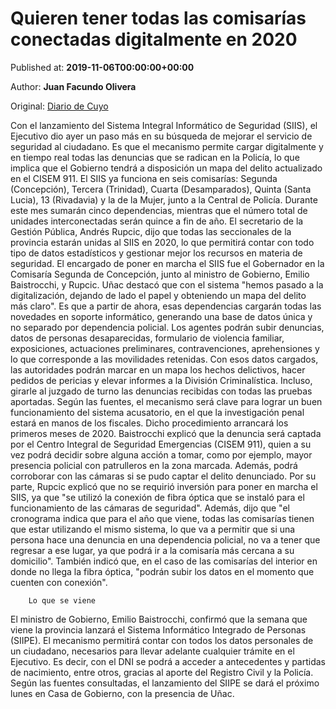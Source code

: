 
# Quieren tener todas las comisarías conectadas digitalmente en 2020

Published at: **2019-11-06T00:00:00+00:00**

Author: **Juan Facundo Olivera**

Original: [Diario de Cuyo](https://www.diariodecuyo.com.ar/politica/Quieren-tener-todas-las-comisarias-conectadas-digitalmente-en-2020-20191105-0118.html)

Con el lanzamiento del Sistema Integral Informático de Seguridad (SIIS), el Ejecutivo dio ayer un paso más en su búsqueda de mejorar el servicio de seguridad al ciudadano. Es que el mecanismo permite cargar digitalmente y en tiempo real todas las denuncias que se radican en la Policía, lo que implica que el Gobierno tendrá a disposición un mapa del delito actualizado en el CISEM 911. El SIIS ya funciona en seis comisarías: Segunda (Concepción), Tercera (Trinidad), Cuarta (Desamparados), Quinta (Santa Lucia), 13 (Rivadavia) y la de la Mujer, junto a la Central de Policía. Durante este mes sumarán cinco dependencias, mientras que el número total de unidades interconectadas serán quince a fin de año. El secretario de la Gestión Pública, Andrés Rupcic, dijo que todas las seccionales de la provincia estarán unidas al SIIS en 2020, lo que permitirá contar con todo tipo de datos estadísticos y gestionar mejor los recursos en materia de seguridad.
El encargado de poner en marcha el SIIS fue el Gobernador en la Comisaría Segunda de Concepción, junto al ministro de Gobierno, Emilio Baistrocchi, y Rupcic. Uñac destacó que con el sistema "hemos pasado a la digitalización, dejando de lado el papel y obteniendo un mapa del delito más claro". Es que a partir de ahora, esas dependencias cargarán todas las novedades en soporte informático, generando una base de datos única y no separado por dependencia policial. Los agentes podrán subir denuncias, datos de personas desaparecidas, formulario de violencia familiar, exposiciones, actuaciones preliminares, contravenciones, aprehensiones y lo que corresponde a las movilidades retenidas. Con esos datos cargados, las autoridades podrán marcar en un mapa los hechos delictivos, hacer pedidos de pericias y elevar informes a la División Criminalística. Incluso, girarle al juzgado de turno las denuncias recibidas con todas las pruebas aportadas.
Según las fuentes, el mecanismo será clave para lograr un buen funcionamiento del sistema acusatorio, en el que la investigación penal estará en manos de los fiscales. Dicho procedimiento arrancará los primeros meses de 2020.
Baistrocchi explicó que la denuncia será captada por el Centro Integral de Seguridad Emergencias (CISEM 911), quien a su vez podrá decidir sobre alguna acción a tomar, como por ejemplo, mayor presencia policial con patrulleros en la zona marcada. Además, podrá corroborar con las cámaras si se pudo captar el delito denunciado.
Por su parte, Rupcic explicó que no se requirió inversión para poner en marcha el SIIS, ya que "se utilizó la conexión de fibra óptica que se instaló para el funcionamiento de las cámaras de seguridad". Además, dijo que "el cronograma indica que para el año que viene, todas las comisarías tienen que estar utilizando el mismo sistema, lo que va a permitir que si una persona hace una denuncia en una dependencia policial, no va a tener que regresar a ese lugar, ya que podrá ir a la comisaría más cercana a su domicilio". También indicó que, en el caso de las comisarías del interior en donde no llega la fibra óptica, "podrán subir los datos en el momento que cuenten con conexión".

        Lo que se viene
      
El ministro de Gobierno, Emilio Baistrocchi, confirmó que la semana que viene la provincia lanzará el Sistema Informático Integrado de Personas (SIIPE). El mecanismo permitirá contar con todos los datos personales de un ciudadano, necesarios para llevar adelante cualquier trámite en el Ejecutivo. Es decir, con el DNI se podrá a acceder a antecedentes y partidas de nacimiento, entre otros, gracias al aporte del Registro Civil y la Policía. Según las fuentes consultadas, el lanzamiento del SIIPE se dará el próximo lunes en Casa de Gobierno, con la presencia de Uñac.
